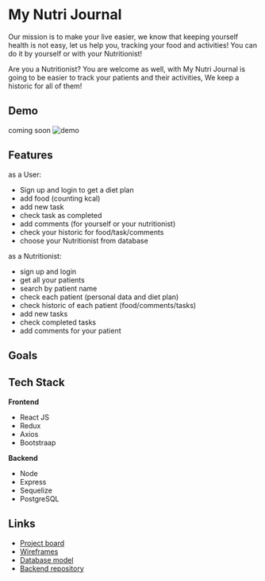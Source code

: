 # My Nutri Journal

Our mission is to make your live easier, we know that keeping yourself health is not easy, let us help you, tracking your food and activities!
You can do it by yourself or with your Nutritionist!

Are you a Nutritionist?
You are welcome as well, with My Nutri Journal is going to be easier to track your patients and their activities, 
We keep a historic for all of them!

## Demo

coming soon
![demo](https://camo.githubusercontent.com/f1606d100fa6dbf54d2f62d9fadd6fd9b729ad83f982a98d2f3f0599c535d1ba/68747470733a2f2f7265732e636c6f7564696e6172792e636f6d2f616e646d61636861646f2f696d6167652f75706c6f61642f76313631383532343739322f435054323130343136303030362d31343138783732345f7a71723976722e676966)

## Features

as a User:
- Sign up and login to get a diet plan
- add food (counting kcal)
- add new task
- check task as completed
- add comments (for yourself or your nutritionist)
- check your historic for food/task/comments
- choose your Nutritionist from database

as a Nutritionist:
- sign up and login 
- get all your patients
- search by patient name
- check each patient (personal data and diet plan)
- check historic of each patient (food/comments/tasks)
- add new tasks
- check completed tasks
- add comments for your patient


## Goals



## Tech Stack

**Frontend**
- React JS
- Redux
- Axios
- Bootstraap

**Backend**
- Node
- Express
- Sequelize
- PostgreSQL 


## Links

- [Project board](https://github.com/Andressafmachado/MyNutriJournal-frontend/projects/1) 
- [Wireframes](https://wireframepro.mockflow.com/view/Md6ef2eb7dfdb90db2af9f513154c73d11617381694622#/page/369d400476a04d66825bbe87d48beeb4)
- [Database model](https://dbdiagram.io/d/606c5ca0ecb54e10c33ee9e6)
- [Backend repository](https://github.com/Andressafmachado/MyNutriJournal-backend)
